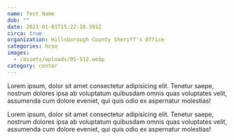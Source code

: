 ```yaml
---
name: Test Name
dob: ""
date: 2021-01-01T15:22:18.591Z
circa: true
organization: Hillsborough County Sheriff's Office
categories: hcso
images:
  - /assets/uploads/05-512.webp
category: center
---
```

Lorem ipsum, dolor sit amet consectetur adipisicing elit. Tenetur saepe, nostrum dolores ipsa ab voluptatum quibusdam omnis quas voluptates velit, assumenda cum dolore eveniet, qui quis odio ex aspernatur molestias!

Lorem ipsum, dolor sit amet consectetur adipisicing elit. Tenetur saepe, nostrum dolores ipsa ab voluptatum quibusdam omnis quas voluptates velit, assumenda cum dolore eveniet, qui quis odio ex aspernatur molestias!